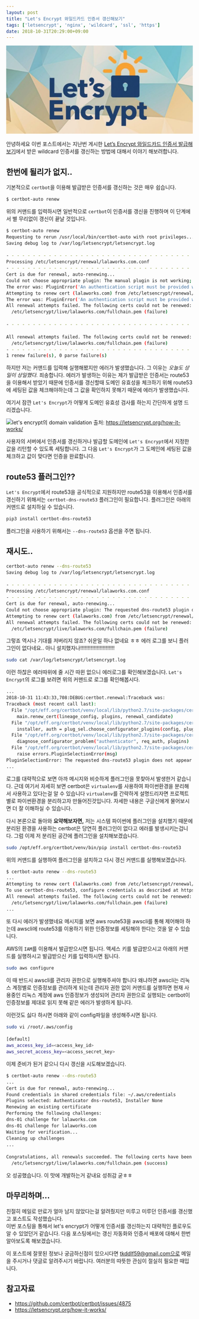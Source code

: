 ```yaml
---
layout: post
title: "Let's Encrypt 와일드카드 인증서 갱신해보기"
tags: ['letsencrypt', 'nginx', 'wildcard', 'ssl', 'https']
date: 2018-10-31T20:29:00+09:00
---
```


<!--more-->
![Let's Encrypt](/images//2017-03-30-letsencrypt/thumbnail.jpg)

안녕하세요 이번 포스트에서는 지난번 게시한 [Let’s Encrypt 와일드카드 인증서 발급해보기](https://realsangil.github.io/http/18-08-04-letsencrypt)에서 받은 wildcard 인증서를 갱신하는 방법에 대해서 이야기 해보려합니다.  

## 한번에 될리가 없지..

기본적으로 `certbot`을 이용해 발급받은 인증서를 갱신하는 것은 매우 쉽습니다.
```bash
$ certbot-auto renew
```
위의 커맨드를 입력하시면 일반적으로 `certbot`이 인증서를 갱신을 진행하며 이 단계에서 별 무리없이 갱신이 끝날 것입니다. 

```bash
$ certbot-auto renew
Requesting to rerun /usr/local/bin/certbot-auto with root privileges...
Saving debug log to /var/log/letsencrypt/letsencrypt.log

- - - - - - - - - - - - - - - - - - - - - - - - - - - - - - - - - - - - - - - -
Processing /etc/letsencrypt/renewal/lalaworks.com.conf
- - - - - - - - - - - - - - - - - - - - - - - - - - - - - - - - - - - - - - - -
Cert is due for renewal, auto-renewing...
Could not choose appropriate plugin: The manual plugin is not working; there may be problems with your existing configuration.
The error was: PluginError('An authentication script must be provided with --manual-auth-hook when using the manual plugin non-interactively.',)
Attempting to renew cert (lalaworks.com) from /etc/letsencrypt/renewal/lalaworks.com.conf produced an unexpected error: The manual plugin is not working; there may be problems with your existing configuration.
The error was: PluginError('An authentication script must be provided with --manual-auth-hook when using the manual plugin non-interactively.',). Skipping.
All renewal attempts failed. The following certs could not be renewed:
  /etc/letsencrypt/live/lalaworks.com/fullchain.pem (failure)

- - - - - - - - - - - - - - - - - - - - - - - - - - - - - - - - - - - - - - - -

All renewal attempts failed. The following certs could not be renewed:
  /etc/letsencrypt/live/lalaworks.com/fullchain.pem (failure)
- - - - - - - - - - - - - - - - - - - - - - - - - - - - - - - - - - - - - - - -
1 renew failure(s), 0 parse failure(s)
``` 

하지만 저는 커맨드를 입력해 실행해봤지만 에러가 발생했습니다. 그 이유는 *오늘도 상일이 상일했다.* 죄송합니다. 에러가 발생하는 이유는 제가 발급받은 인증서는 route53을 이용해서 받았기 때문에 인증서를 갱신할때 도메인 유효성을 체크하기 위해 route53에 세팅된 값을 체크해야하는데 그 값을 확인하지 못해기 때문에 에러가 발생했습니다.  

여기서 잠깐 `Let's Encrypt`가 어떻게 도메인 유효성 검사를 하는지 간단하게 설명 드리겠습니다.  

![let's encrypt의 domain validation](https://letsencrypt.org/images/howitworks_authorization.png)
출처: https://letsencrypt.org/how-it-works/

사용자의 서버에서 인증서를 갱신하거나 발급할 도메인에 `Let's Encrypt`에서 지정한 값을 리턴할 수 있도록 세팅합니다. 그 다음 `Let's Encrypt`가 그 도메인에 세팅된 값을 체크하고 값이 맞다면 인증을 완료합니다.

## route53 플러그인??

`Let's Encrypt`에서 route53을 공식적으로 지원하지만 route53을 이용해서 인증서를 갱신하기 위해서는 `certbot-dns-route53` 플러그인이 필요합니다. 플러그인은 아래의 커맨드로 설치하실 수 있습니다.

```bash
pip3 install certbot-dns-route53
```
플러그인을 사용하기 위해서는 `--dns-route53` 옵션을 주면 됩니다.

## 재시도..

```bash
certbot-auto renew --dns-route53
Saving debug log to /var/log/letsencrypt/letsencrypt.log

- - - - - - - - - - - - - - - - - - - - - - - - - - - - - - - - - - - - - - - -
Processing /etc/letsencrypt/renewal/lalaworks.com.conf
- - - - - - - - - - - - - - - - - - - - - - - - - - - - - - - - - - - - - - - -
Cert is due for renewal, auto-renewing...
Could not choose appropriate plugin: The requested dns-route53 plugin does not appear to be installed
Attempting to renew cert (lalaworks.com) from /etc/letsencrypt/renewal/lalaworks.com.conf produced an unexpected error: The requested dns-route53 plugin does not appear to be installed. Skipping.
All renewal attempts failed. The following certs could not be renewed:
  /etc/letsencrypt/live/lalaworks.com/fullchain.pem (failure)
```

그렇죠 역시나 기대를 저버리지 않죠? 쉬운일 하나 없네요 ㅎㅎ 에러 로그를 보니 플러그인이 없다네요.. 아니 설치했자나!!!!!!!!!!!!!!!!!!!!!!!  

```bash
sudo cat /var/log/letsencrypt/letsencrypt.log
```

이런 하찮은 에러따위에 줄 시간 따윈 없으니 에러로그를 확인해보겠습니다. `Let's Encrypt`의 로그를 보려면 위의 커맨드로 로그를 확인해봅시다.

```bash
...
2018-10-31 11:43:33,708:DEBUG:certbot.renewal:Traceback was:
Traceback (most recent call last):
  File "/opt/eff.org/certbot/venv/local/lib/python2.7/site-packages/certbot/renewal.py", line 430, in handle_renewal_request
    main.renew_cert(lineage_config, plugins, renewal_candidate)
  File "/opt/eff.org/certbot/venv/local/lib/python2.7/site-packages/certbot/main.py", line 1191, in renew_cert
    installer, auth = plug_sel.choose_configurator_plugins(config, plugins, "certonly")
  File "/opt/eff.org/certbot/venv/local/lib/python2.7/site-packages/certbot/plugins/selection.py", line 237, in choose_configurator_plugins
    diagnose_configurator_problem("authenticator", req_auth, plugins)
  File "/opt/eff.org/certbot/venv/local/lib/python2.7/site-packages/certbot/plugins/selection.py", line 341, in diagnose_configurator_problem
    raise errors.PluginSelectionError(msg)
PluginSelectionError: The requested dns-route53 plugin does not appear to be installed
...
```

로그를 대략적으로 보면 아까 메시지와 비슷하게 플러그인을 못찾아서 발생한거 같습니다. 근데 여기서 자세히 보면 certbot은 `virtualenv`를 사용하여 파이썬환경을 분리해서 사용하고 있다는걸 알 수 있습니다 `virtualenv`를 간략하게 설명드리자면 프로젝트별로 파이썬환경을 분리하고자 만들어진것입니다. 자세한 내용은 구글신에게 물어보시면 더 잘 이해하실 수 있습니다.  
 
다시 본론으로 돌아와 **요약해보자면,** 저는 시스템 파이썬에 플러그인을 설치했기 때문에 분리된 환경을 사용하는 certbot은 당연히 플러그인이 없다고 에러를 발생시키는겁니다. 그럼 이제 저 분리된 공간에 플러그인을 설치해보겠습니다.

 ```bash
 sudo /opt/eff.org/certbot/venv/bin/pip install certbot-dns-route53
 ```

 위의 커맨드를 실행하여 플러그인을 설치하고 다시 갱신 커맨드를 실행해보겠습니다.

```bash
$ certbot-auto renew --dns-route53
...
Attempting to renew cert (lalaworks.com) from /etc/letsencrypt/renewal/lalaworks.com.conf produced an unexpected error: An error occurred (AccessDenied) when calling the ListHostedZones operation: User: arn:aws:sts::00000000000:assumed-role/AmazonLightsailInstanceRole/i-000000xxxxxx is not authorized to perform: route53:ListHostedZones
To use certbot-dns-route53, configure credentials as described at https://boto3.readthedocs.io/en/latest/guide/configuration.html#best-practices-for-configuring-credentials and add the necessary permissions for Route53 access.. Skipping.
All renewal attempts failed. The following certs could not be renewed:
  /etc/letsencrypt/live/lalaworks.com/fullchain.pem (failure)
...
```

또 다시 에러가 발생했네요 메시지를 보면 aws route53을 awscli를 통해 제어해야 하는데 awscli에 route53를 이용하기 위한 인증정보를 세팅해야 한다는 것을 알 수 있습니다.

AWS의 `IAM`를 이용해서 발급받으시면 됩니다.
액세스 키를 발급받으시고 아래의 커맨드를 실행하시고 발급받으신 키를 입력하시면 됩니다.

```bash
sudo aws configure
```

이 때 반드시 awscli를 관리자 권한으로 실행해주셔야 합니다 왜냐하면 awscli는 리눅스 계정별로 인증정보를 관리하게 되는데 관리자 권한 없이 커맨드를 실행하면 현재 사용중인 리눅스 계정에 aws 인증정보가 생성되어 관리자 권한으로 실행되는 certbot이 인증정보를 제대로 읽지 못해 같은 에러가 발생하게 됩니다.

이런것도 싫다 하시면 아래와 같이 config파일을 생성해주시면 됩니다.

```bash
sudo vi /root/.aws/config

[default]
aws_access_key_id=<access_key_id>
aws_secret_access_key=<access_secret_key>
```

이제 준비가 된거 같으니 다시 갱신을 시도해보겠습니다.

```bash
$ certbot-auto renew --dns-route53
...
Cert is due for renewal, auto-renewing...
Found credentials in shared credentials file: ~/.aws/credentials
Plugins selected: Authenticator dns-route53, Installer None
Renewing an existing certificate
Performing the following challenges:
dns-01 challenge for lalaworks.com
dns-01 challenge for lalaworks.com
Waiting for verification...
Cleaning up challenges
... 

Congratulations, all renewals succeeded. The following certs have been renewed:
  /etc/letsencrypt/live/lalaworks.com/fullchain.pem (success)
```

오 성공했습니다. 이 맛에 개발하는거 같내요 성취감 굳ㅎㅎ

## 마무리하며...
 친절히 메일로 만료가 얼마 남지 않았다는걸 알려줬지만 미루고 미루던 인증서를 갱신했고 포스트도 작성했습니다.  
 이번 포스팅을 통해서 let's encrypt가 어떻게 인증서를 갱신하는지 대략적인 플로우도 알 수 있었던거 같습니다. 다음 포스팅에서는 갱신 자동화와 인증서 배포에 대해서 한번 알아보도록 해보겠습니다.

 이 포스트에 잘못된 정보나 궁금하신점이 있으시다면 tkddlf59@gmail.com으로 메일을 주시거나 댓글로 알려주시기 바랍니다. 여러분의 따뜻한 관심이 절실히 필요한 때입니다.

 ## 참고자료
  - https://github.com/certbot/certbot/issues/4875
  - https://letsencrypt.org/how-it-works/